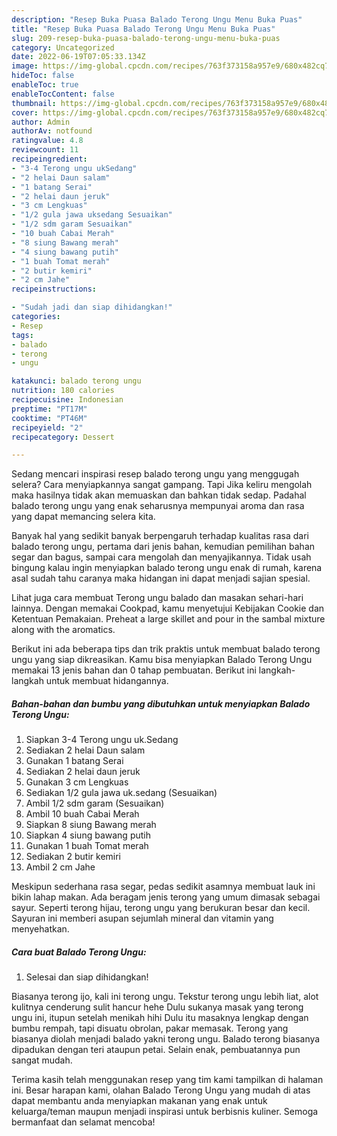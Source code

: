 ```yaml
---
description: "Resep Buka Puasa Balado Terong Ungu Menu Buka Puas"
title: "Resep Buka Puasa Balado Terong Ungu Menu Buka Puas"
slug: 209-resep-buka-puasa-balado-terong-ungu-menu-buka-puas
category: Uncategorized
date: 2022-06-19T07:05:33.134Z
image: https://img-global.cpcdn.com/recipes/763f373158a957e9/680x482cq70/balado-terong-ungu-foto-resep-utama.jpg
hideToc: false
enableToc: true
enableTocContent: false
thumbnail: https://img-global.cpcdn.com/recipes/763f373158a957e9/680x482cq70/balado-terong-ungu-foto-resep-utama.jpg
cover: https://img-global.cpcdn.com/recipes/763f373158a957e9/680x482cq70/balado-terong-ungu-foto-resep-utama.jpg
author: Admin
authorAv: notfound
ratingvalue: 4.8
reviewcount: 11
recipeingredient:
- "3-4 Terong ungu ukSedang"
- "2 helai Daun salam"
- "1 batang Serai"
- "2 helai daun jeruk"
- "3 cm Lengkuas"
- "1/2 gula jawa uksedang Sesuaikan"
- "1/2 sdm garam Sesuaikan"
- "10 buah Cabai Merah"
- "8 siung Bawang merah"
- "4 siung bawang putih"
- "1 buah Tomat merah"
- "2 butir kemiri"
- "2 cm Jahe"
recipeinstructions:

- "Sudah jadi dan siap dihidangkan!"
categories:
- Resep
tags:
- balado
- terong
- ungu

katakunci: balado terong ungu 
nutrition: 180 calories
recipecuisine: Indonesian
preptime: "PT17M"
cooktime: "PT46M"
recipeyield: "2"
recipecategory: Dessert

---
```



Sedang mencari inspirasi resep balado terong ungu yang menggugah selera? Cara menyiapkannya sangat gampang. Tapi Jika keliru mengolah maka hasilnya tidak akan memuaskan dan bahkan tidak sedap. Padahal balado terong ungu yang enak seharusnya mempunyai aroma dan rasa yang dapat memancing selera kita.


Banyak hal yang sedikit banyak berpengaruh terhadap kualitas rasa dari balado terong ungu, pertama dari jenis bahan, kemudian pemilihan bahan segar dan bagus, sampai cara mengolah dan menyajikannya. Tidak usah bingung kalau ingin menyiapkan balado terong ungu enak di rumah, karena asal sudah tahu caranya maka hidangan ini dapat menjadi sajian spesial.

Lihat juga cara membuat Terong ungu balado dan masakan sehari-hari lainnya. Dengan memakai Cookpad, kamu menyetujui Kebijakan Cookie dan Ketentuan Pemakaian. Preheat a large skillet and pour in the sambal mixture along with the aromatics.


Berikut ini ada beberapa tips dan trik praktis untuk membuat balado terong ungu yang siap dikreasikan. Kamu bisa menyiapkan Balado Terong Ungu memakai 13 jenis bahan dan 0 tahap pembuatan. Berikut ini langkah-langkah untuk membuat hidangannya.

<!--inarticleads1-->

##### Bahan-bahan dan bumbu yang dibutuhkan untuk menyiapkan Balado Terong Ungu:

1. Siapkan 3-4 Terong ungu uk.Sedang
1. Sediakan 2 helai Daun salam
1. Gunakan 1 batang Serai
1. Sediakan 2 helai daun jeruk
1. Gunakan 3 cm Lengkuas
1. Sediakan 1/2 gula jawa uk.sedang (Sesuaikan)
1. Ambil 1/2 sdm garam (Sesuaikan)
1. Ambil 10 buah Cabai Merah
1. Siapkan 8 siung Bawang merah
1. Siapkan 4 siung bawang putih
1. Gunakan 1 buah Tomat merah
1. Sediakan 2 butir kemiri
1. Ambil 2 cm Jahe


Meskipun sederhana rasa segar, pedas sedikit asamnya membuat lauk ini bikin lahap makan. Ada beragam jenis terong yang umum dimasak sebagai sayur. Seperti terong hijau, terong ungu yang berukuran besar dan kecil. Sayuran ini memberi asupan sejumlah mineral dan vitamin yang menyehatkan. 

<!--inarticleads2-->

##### Cara buat Balado Terong Ungu:


1. Selesai dan siap dihidangkan!

Biasanya terong ijo, kali ini terong ungu. Tekstur terong ungu lebih liat, alot kulitnya cenderung sulit hancur hehe Dulu sukanya masak yang terong ungu ini, itupun setelah menikah hihi Dulu itu masaknya lengkap dengan bumbu rempah, tapi disuatu obrolan, pakar memasak. Terong yang biasanya diolah menjadi balado yakni terong ungu. Balado terong biasanya dipadukan dengan teri ataupun petai. Selain enak, pembuatannya pun sangat mudah. 

Terima kasih telah menggunakan resep yang tim kami tampilkan di halaman ini. Besar harapan kami, olahan Balado Terong Ungu yang mudah di atas dapat membantu anda menyiapkan makanan yang enak untuk keluarga/teman maupun menjadi inspirasi untuk berbisnis kuliner. Semoga bermanfaat dan selamat mencoba!
